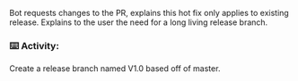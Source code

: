 Bot requests changes to the PR, explains this hot fix only applies to existing release. Explains to the user the need for a long living release branch.

### :keyboard: Activity:

Create a release branch named V1.0 based off of master.

